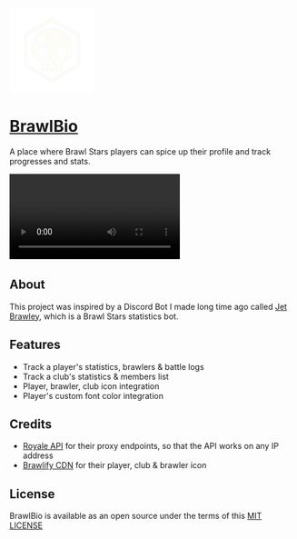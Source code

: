 <img src="/public/logo.png" height="150">

# [BrawlBio](https://bs.dino.icu)

A place where Brawl Stars players can spice up their profile and track progresses and stats.

<video src="https://github.com/user-attachments/assets/cdf5bd3a-b47b-4a98-bb2f-ea0ae976ca96"></video>

## About

This project was inspired by a Discord Bot I made long time ago called [Jet Brawley](https://brawley.js.org), which is a Brawl Stars statistics bot.

## Features

- Track a player's statistics, brawlers & battle logs
- Track a club's statistics & members list
- Player, brawler, club icon integration
- Player's custom font color integration

## Credits

- [Royale API](https://royaleapi.com/) for their proxy endpoints, so that the API works on any IP address
- [Brawlify CDN](https://brawlify.com/) for their player, club & brawler icon

## License

BrawlBio is available as an open source under the terms of this [MIT LICENSE](/LICENSE)
